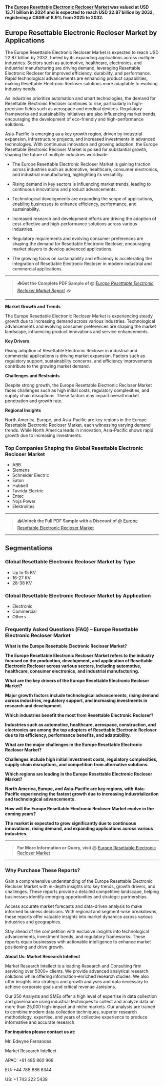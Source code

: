 <p><strong>The <a href="https://www.marketresearchintellect.com/download-sample/?rid=1073291&amp;utm_source=Pulse-April-Europe&amp;utm_medium=852">Europe Resettable Electronic Recloser Market</a> was valued at USD 13.71 billion in 2024 and is expected to reach USD 22.87 billion by 2032, registering a CAGR of 8.9% from 2025 to 2032.</strong></p><h2>Europe Resettable Electronic Recloser Market by Applications&nbsp;</h2><p><p>The Europe Resettable Electronic Recloser Market is expected to reach USD 22.87 billion by 2032, fueled by its expanding applications across multiple industries. Sectors such as automotive, healthcare, electronics, and industrial manufacturing are driving demand, leveraging Resettable Electronic Recloser for improved efficiency, durability, and performance. Rapid technological advancements are enhancing product capabilities, making Resettable Electronic Recloser solutions more adaptable to evolving industry needs.</p><p>As industries prioritize automation and smart technologies, the demand for Resettable Electronic Recloser continues to rise, particularly in high-precision fields such as aerospace and medical devices. Regulatory frameworks and sustainability initiatives are also influencing market trends, encouraging the development of eco-friendly and high-performance solutions.</p><p>Asia-Pacific is emerging as a key growth region, driven by industrial expansion, infrastructure projects, and increased investments in advanced technologies. With continuous innovation and growing adoption, the Europe Resettable Electronic Recloser Market is poised for substantial growth, shaping the future of multiple industries worldwide.</p></p><ul><li><p>The Europe Resettable Electronic Recloser Market is gaining traction across industries such as automotive, healthcare, consumer electronics, and industrial manufacturing, highlighting its versatility.</p></li><li><p>Rising demand in key sectors is influencing market trends, leading to continuous innovations and product advancements.</p></li><li><p>Technological developments are expanding the scope of applications, enabling businesses to enhance efficiency, performance, and sustainability.</p></li><li><p>Increased research and development efforts are driving the adoption of cost-effective and high-performance solutions across various industries.</p></li><li><p>Regulatory requirements and evolving consumer preferences are shaping the demand for Resettable Electronic Recloser, encouraging market players to develop advanced applications.</p></li><li><p>The growing focus on sustainability and efficiency is accelerating the integration of Resettable Electronic Recloser in modern industrial and commercial applications.</p></li></ul><hr /><blockquote><p><strong><span class="font-[700]">📥Get the Complete PDF Sample of @ </span></strong><em><span class="font-[700]"><a href="https://www.marketresearchintellect.com/download-sample/?rid=1073291&amp;utm_source=Pulse-April-Europe&amp;utm_medium=852" target="_blank" data-tracking-control-name="article-ssr-frontend-pulse_little-text-block" data-tracking-will-navigate="" data-test-link="">Europe Resettable Electronic Recloser Market Report</a>&nbsp;📥</span></em></p></blockquote><hr /><p class="" data-start="77" data-end="360"><strong data-start="77" data-end="105">Market Growth and Trends</strong></p><p class="" data-start="77" data-end="360">The Europe Resettable Electronic Recloser Market is experiencing steady growth due to increasing demand across various industries. Technological advancements and evolving consumer preferences are shaping the market landscape, influencing product innovations and service enhancements.</p><p class="" data-start="362" data-end="606"><strong data-start="362" data-end="377">Key Drivers</strong></p><p class="" data-start="362" data-end="606">Rising adoption of Resettable Electronic Recloser in industrial and commercial applications is driving market expansion. Factors such as regulatory support, sustainability concerns, and efficiency improvements contribute to the growing market demand.</p><p class="" data-start="608" data-end="849"><strong data-start="608" data-end="637">Challenges and Restraints</strong></p><p class="" data-start="608" data-end="849">Despite strong growth, the Europe Resettable Electronic Recloser Market faces challenges such as high initial costs, regulatory complexities, and supply chain disruptions. These factors may impact overall market penetration and growth rate.</p><p class="" data-start="851" data-end="1095"><strong data-start="851" data-end="872">Regional Insights</strong></p><p class="" data-start="851" data-end="1095">North America, Europe, and Asia-Pacific are key regions in the Europe Resettable Electronic Recloser Market, each witnessing varying demand trends. While North America leads in innovation, Asia-Pacific shows rapid growth due to increasing investments.</p><p><h3>Top Companies Shaping the Global Resettable Electronic Recloser Market </h3><ul><li>ABB</li><li> Siemens</li><li> Schneider Electric</li><li> Eaton</li><li> Hubbell</li><li> Tavrida Electric</li><li> Entec</li><li> Noja Power</li><li> Elektrolites</li></ul></p><hr /><blockquote><p><strong>📥Unlock the Full PDF Sample with a Discount of @</strong> <a href="https://www.marketresearchintellect.com/ask-for-discount/?rid=1073291&amp;utm_source=Pulse-April-Europe&amp;utm_medium=852">Europe Resettable Electronic Recloser Market</a></p></blockquote><hr /><p><h2>Segmentations</h2><h3>Global Resettable Electronic Recloser Market by Type</h3><ul><li>Up to 15 KV</li><li>16-27 KV</li><li>28-38 KV</li></ul><h3>Global Resettable Electronic Recloser Market by Application</h3><ul><li>Electronic</li><li>Commercial</li><li>Others</li></ul></p><h3><strong>Frequently Asked Questions (FAQ) &ndash; Europe Resettable Electronic Recloser Market</strong></h3><p><strong>What is the Europe Resettable Electronic Recloser Market?</strong></p><p><strong>The Europe Resettable Electronic Recloser Market refers to the industry focused on the production, development, and application of Resettable Electronic Recloser across various sectors, including automotive, healthcare, consumer electronics, and industrial manufacturing.</strong></p><p><strong>What are the key drivers of the Europe Resettable Electronic Recloser Market?</strong></p><p><strong>Major growth factors include technological advancements, rising demand across industries, regulatory support, and increasing investments in research and development.</strong></p><p><strong>Which industries benefit the most from Resettable Electronic Recloser?</strong></p><p><strong>Industries such as automotive, healthcare, aerospace, construction, and electronics are among the top adopters of Resettable Electronic Recloser due to its efficiency, performance benefits, and adaptability.</strong></p><p><strong>What are the major challenges in the Europe Resettable Electronic Recloser Market?</strong></p><p><strong>Challenges include high initial investment costs, regulatory complexities, supply chain disruptions, and competition from alternative solutions.</strong></p><p><strong>Which regions are leading in the Europe Resettable Electronic Recloser Market?</strong></p><p><strong>North America, Europe, and Asia-Pacific are key regions, with Asia-Pacific experiencing the fastest growth due to increasing industrialization and technological advancements.</strong></p><p><strong>How will the Europe Resettable Electronic Recloser Market evolve in the coming years?</strong></p><p><strong>The market is expected to grow significantly due to continuous innovations, rising demand, and expanding applications across various industries.</strong></p><hr /><blockquote><p><span class="font-[700]"><strong>For More Information or Query, visit&nbsp;@</strong>&nbsp;</span><span class="font-[700]"><a href="https://www.marketresearchintellect.com/product/resettable-electronic-recloser-market/?utm_source=Linkedin&utm_medium=852" target="_blank" data-tracking-control-name="article-ssr-frontend-pulse_little-text-block" data-tracking-will-navigate="" data-test-link="">Europe Resettable Electronic Recloser Market</a></span></p></blockquote><hr /><h3><strong data-start="0" data-end="31">Why Purchase These Reports?</strong></h3><p class="" data-start="35" data-end="297">Gain a comprehensive understanding of the Europe Resettable Electronic Recloser Market with in-depth insights into key trends, growth drivers, and challenges. These reports provide a detailed competitive landscape, helping businesses identify emerging opportunities and strategic partnerships.</p><p class="" data-start="299" data-end="540">Access accurate market forecasts and data-driven analysis to make informed business decisions. With regional and segment-wise breakdowns, these reports offer valuable insights into market dynamics across various industries and geographies.</p><p class="" data-start="542" data-end="784">Stay ahead of the competition with exclusive insights into technological advancements, investment trends, and regulatory frameworks. These reports equip businesses with actionable intelligence to enhance market positioning and drive growth.</p><p><strong><span class="font-[700]">About Us: Market Research Intellect</span></strong></p><p><span class="">Market Research Intellect is a leading Research and Consulting firm servicing over 5000+ clients. We provide advanced analytical research solutions while offering information-enriched research studies.&nbsp;</span>We also offer insights into strategic and growth analyses and data necessary to achieve corporate goals and critical revenue Janisions.</p><p><span class="">Our 250 Analysts and SMEs offer a high level of expertise in data collection and governance using industrial techniques to collect and analyze data on more than 25,000 high-impact and niche markets. Our analysts are trained to combine modern data collection techniques, superior research methodology, expertise, and years of collective experience to produce informative and accurate research.</span></p><p><strong>For inquiries please contact us at:</strong></p><p>Mr. Edwyne Fernandes</p><p>Market Research Intellect</p><p>APAC: +61 485 860 968</p><p>EU: +44 788 886 6344</p><p>US: +1 743 222 5439</p>